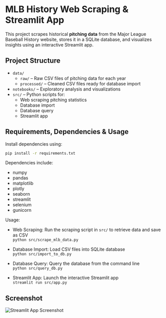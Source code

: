 # MLB History Web Scraping & Streamlit App

This project scrapes historical **pitching data** from the Major League Baseball History website, stores it in a SQLite database, and visualizes insights using an interactive Streamlit app.

## Project Structure

- `data/`
  - `raw/` – Raw CSV files of pitching data for each year
  - `processed/` – Cleaned CSV files ready for database import
- `notebooks/` – Exploratory analysis and visualizations
- `src/` – Python scripts for:
  - Web scraping pitching statistics
  - Database import
  - Database query
  - Streamlit app

## Requirements, Dependencies & Usage

Install dependencies using:

```bash
pip install -r requirements.txt
```

Dependencies include:

- numpy
- pandas
- matplotlib
- plotly
- seaborn
- streamlit
- selenium
- gunicorn

Usage:

- Web Scraping: Run the scraping script in `src/` to retrieve data and save as CSV  
  `python src/scrape_mlb_data.py`

- Database Import: Load CSV files into SQLite database  
  `python src/import_to_db.py`

- Database Query: Query the database from the command line  
  `python src/query_db.py`

- Streamlit App: Launch the interactive Streamlit app  
  `streamlit run src/app.py`

## Screenshot

![Streamlit App Screenshot](path/to/screenshot.png)
